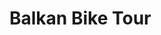 #  Balkan Bike Tour
<script src="https://gist.github.com/8nich/a7fe1203e1a5065810474225ea2b57b9.js"></script>

